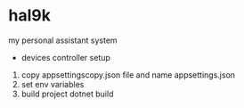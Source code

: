 # hal9k
my personal assistant system

- devices controller setup

1) copy appsettingscopy.json file and name appsettings.json
2) set env variables
3) build project dotnet build
